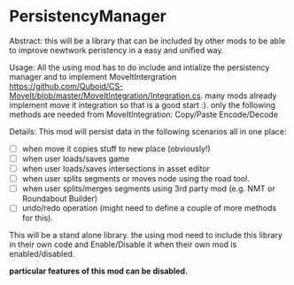 # PersistencyManager

Abstract: this will be a library that can be included by other mods to be able to improve newtwork peristency in a easy and unified way.

Usage: All the using mod has to do include and intialize the persistency manager and to implement MoveItIntergration https://github.com/Quboid/CS-MoveIt/blob/master/MoveItIntegration/Integration.cs. many mods already implement move it integration so that is a good start :). only the following methods are needed from MoveItIntegration: Copy/Paste Encode/Decode

Details: 
This mod will persist data in the following scenarios all in one place:

- [ ] when move it copies stuff to new place (obviously!)
- [ ] when user loads/saves game
- [ ] when user loads/saves intersections in asset editor
- [ ] when user splits segments or moves node using the road tool.
- [ ] when user splits/merges segments using 3rd party mod (e.g. NMT or Roundabout Builder)
- [ ] undo/redo operation (might need to define a couple of more methods for this).

This will be a stand alone library. the using mod need to include this library in their own code and Enable/Disable it when their own mod is enabled/disabled.

**particular features of this mod can be disabled.**
